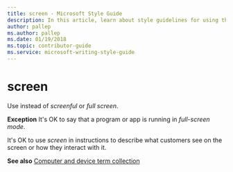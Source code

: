 ```yaml
---
title: screen - Microsoft Style Guide
description: In this article, learn about style guidelines for using the term 'screen' in Microsoft documents and other terms you can use in its place.
author: pallep
ms.author: pallep
ms.date: 01/19/2018
ms.topic: contributor-guide
ms.service: microsoft-writing-style-guide
---
```


# screen

Use instead of *screenful* or *full screen*. 

**Exception** It's OK to say that a program or app is running in *full-screen mode*.

It's OK to use *screen* in instructions to describe what customers see on the screen or how they interact with it. 

**See also** [Computer and device term collection](~/a-z-word-list-term-collections/term-collections/computer-device-terms.md)
